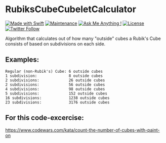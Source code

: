 # RubiksCubeCubeletCalculator

[![Made with Swift](https://img.shields.io/badge/Made_with-Swift-fa7343.svg?logo=swift&style=popout)](https://www.apple.com/swift/) [![Maintenance](https://img.shields.io/badge/Maintained%3F-no-red.svg)](https://github.com/matthiaszarzecki/RubiksCubeCubeletCalculator/graphs/commit-activity) [![Ask Me Anything !](https://img.shields.io/badge/Ask%20me-anything-1abc9c.svg)](http://www.matthiaszarzecki.com) [![License](https://img.shields.io/badge/License-CC-blue.svg)](https://en.wikipedia.org/wiki/Creative_Commons_license) [![Twitter Follow](https://img.shields.io/twitter/follow/icarustyler.svg?style=social&label=Follow)](https://twitter.com/IcarusTyler)

Algorithm that calculates out of how many "outside" cubes a Rubik's Cube consists of based on subdivisions on each side.

## Examples:

```
Regular (non-Rubik's) Cube: 6 outside cubes
1 subdivision:              8 outside cubes
2 subdivisions:             26 outside cubes
2 subdivisions:             56 outside cubes
4 subdivisions:             98 outside cubes
5 subdivisions:             152 outside cubes
16 subdivisions:            1238 outside cubes
23 subdivisions:            3176 outside cubes
```

## For this code-excercise:
https://www.codewars.com/kata/count-the-number-of-cubes-with-paint-on
